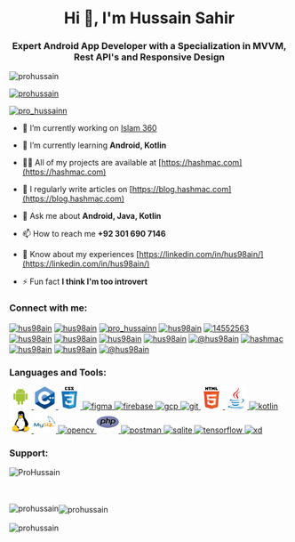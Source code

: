 <h1 align="center">Hi 👋, I'm Hussain Sahir</h1>
<h3 align="center">Expert Android App Developer with a Specialization in MVVM, Rest API's and Responsive Design</h3>

<p align="left"> <img src="https://komarev.com/ghpvc/?username=prohussain&label=Profile%20views&color=0e75b6&style=flat" alt="prohussain" /> </p>

<p align="left"> <a href="https://github.com/ryo-ma/github-profile-trophy"><img src="https://github-profile-trophy.vercel.app/?username=prohussain" alt="prohussain" /></a> </p>

<p align="left"> <a href="https://twitter.com/pro_hussainn" target="blank"><img src="https://img.shields.io/twitter/follow/pro_hussainn?logo=twitter&style=for-the-badge" alt="pro_hussainn" /></a> </p>

- 🔭 I’m currently working on [Islam 360](https://play.google.com/store/apps/details?id=com.hashmac.islam360)

- 🌱 I’m currently learning **Android, Kotlin**

- 👨‍💻 All of my projects are available at [https://hashmac.com](https://hashmac.com)

- 📝 I regularly write articles on [https://blog.hashmac.com](https://blog.hashmac.com)

- 💬 Ask me about **Android, Java, Kotlin**

- 📫 How to reach me **+92 301 690 7146**

- 📄 Know about my experiences [https://linkedin.com/in/hus98ain/](https://linkedin.com/in/hus98ain/)

- ⚡ Fun fact **I think I'm too introvert**

<h3 align="left">Connect with me:</h3>
<p align="left">
<a href="https://codepen.io/hus98ain" target="blank"><img align="center" src="https://raw.githubusercontent.com/rahuldkjain/github-profile-readme-generator/master/src/images/icons/Social/codepen.svg" alt="hus98ain" height="30" width="40" /></a>
<a href="https://dev.to/hus98ain" target="blank"><img align="center" src="https://raw.githubusercontent.com/rahuldkjain/github-profile-readme-generator/master/src/images/icons/Social/devto.svg" alt="hus98ain" height="30" width="40" /></a>
<a href="https://twitter.com/pro_hussainn" target="blank"><img align="center" src="https://raw.githubusercontent.com/rahuldkjain/github-profile-readme-generator/master/src/images/icons/Social/twitter.svg" alt="pro_hussainn" height="30" width="40" /></a>
<a href="https://linkedin.com/in/hus98ain" target="blank"><img align="center" src="https://raw.githubusercontent.com/rahuldkjain/github-profile-readme-generator/master/src/images/icons/Social/linked-in-alt.svg" alt="hus98ain" height="30" width="40" /></a>
<a href="https://stackoverflow.com/users/14552563" target="blank"><img align="center" src="https://raw.githubusercontent.com/rahuldkjain/github-profile-readme-generator/master/src/images/icons/Social/stack-overflow.svg" alt="14552563" height="30" width="40" /></a>
<a href="https://fb.com/hus98ain" target="blank"><img align="center" src="https://raw.githubusercontent.com/rahuldkjain/github-profile-readme-generator/master/src/images/icons/Social/facebook.svg" alt="hus98ain" height="30" width="40" /></a>
<a href="https://instagram.com/hus98ain" target="blank"><img align="center" src="https://raw.githubusercontent.com/rahuldkjain/github-profile-readme-generator/master/src/images/icons/Social/instagram.svg" alt="hus98ain" height="30" width="40" /></a>
<a href="https://dribbble.com/hus98ain" target="blank"><img align="center" src="https://raw.githubusercontent.com/rahuldkjain/github-profile-readme-generator/master/src/images/icons/Social/dribbble.svg" alt="hus98ain" height="30" width="40" /></a>
<a href="https://www.behance.net/hus98ain" target="blank"><img align="center" src="https://raw.githubusercontent.com/rahuldkjain/github-profile-readme-generator/master/src/images/icons/Social/behance.svg" alt="hus98ain" height="30" width="40" /></a>
<a href="https://medium.com/@hus98ain" target="blank"><img align="center" src="https://raw.githubusercontent.com/rahuldkjain/github-profile-readme-generator/master/src/images/icons/Social/medium.svg" alt="@hus98ain" height="30" width="40" /></a>
<a href="https://www.youtube.com/c/hashmac" target="blank"><img align="center" src="https://raw.githubusercontent.com/rahuldkjain/github-profile-readme-generator/master/src/images/icons/Social/youtube.svg" alt="hashmac" height="30" width="40" /></a>
<a href="https://www.codechef.com/users/hus98ain" target="blank"><img align="center" src="https://cdn.jsdelivr.net/npm/simple-icons@3.1.0/icons/codechef.svg" alt="hus98ain" height="30" width="40" /></a>
<a href="https://www.hackerrank.com/hus98ain" target="blank"><img align="center" src="https://raw.githubusercontent.com/rahuldkjain/github-profile-readme-generator/master/src/images/icons/Social/hackerrank.svg" alt="hus98ain" height="30" width="40" /></a>
<a href="https://www.hackerearth.com/@hus98ain" target="blank"><img align="center" src="https://raw.githubusercontent.com/rahuldkjain/github-profile-readme-generator/master/src/images/icons/Social/hackerearth.svg" alt="@hus98ain" height="30" width="40" /></a>
</p>

<h3 align="left">Languages and Tools:</h3>
<p align="left"> <a href="https://developer.android.com" target="_blank" rel="noreferrer"> <img src="https://raw.githubusercontent.com/devicons/devicon/master/icons/android/android-original-wordmark.svg" alt="android" width="40" height="40"/> </a> <a href="https://www.w3schools.com/cpp/" target="_blank" rel="noreferrer"> <img src="https://raw.githubusercontent.com/devicons/devicon/master/icons/cplusplus/cplusplus-original.svg" alt="cplusplus" width="40" height="40"/> </a> <a href="https://www.w3schools.com/css/" target="_blank" rel="noreferrer"> <img src="https://raw.githubusercontent.com/devicons/devicon/master/icons/css3/css3-original-wordmark.svg" alt="css3" width="40" height="40"/> </a> <a href="https://www.figma.com/" target="_blank" rel="noreferrer"> <img src="https://www.vectorlogo.zone/logos/figma/figma-icon.svg" alt="figma" width="40" height="40"/> </a> <a href="https://firebase.google.com/" target="_blank" rel="noreferrer"> <img src="https://www.vectorlogo.zone/logos/firebase/firebase-icon.svg" alt="firebase" width="40" height="40"/> </a> <a href="https://cloud.google.com" target="_blank" rel="noreferrer"> <img src="https://www.vectorlogo.zone/logos/google_cloud/google_cloud-icon.svg" alt="gcp" width="40" height="40"/> </a> <a href="https://git-scm.com/" target="_blank" rel="noreferrer"> <img src="https://www.vectorlogo.zone/logos/git-scm/git-scm-icon.svg" alt="git" width="40" height="40"/> </a> <a href="https://www.w3.org/html/" target="_blank" rel="noreferrer"> <img src="https://raw.githubusercontent.com/devicons/devicon/master/icons/html5/html5-original-wordmark.svg" alt="html5" width="40" height="40"/> </a> <a href="https://www.java.com" target="_blank" rel="noreferrer"> <img src="https://raw.githubusercontent.com/devicons/devicon/master/icons/java/java-original.svg" alt="java" width="40" height="40"/> </a> <a href="https://kotlinlang.org" target="_blank" rel="noreferrer"> <img src="https://www.vectorlogo.zone/logos/kotlinlang/kotlinlang-icon.svg" alt="kotlin" width="40" height="40"/> </a> <a href="https://www.linux.org/" target="_blank" rel="noreferrer"> <img src="https://raw.githubusercontent.com/devicons/devicon/master/icons/linux/linux-original.svg" alt="linux" width="40" height="40"/> </a> <a href="https://www.mysql.com/" target="_blank" rel="noreferrer"> <img src="https://raw.githubusercontent.com/devicons/devicon/master/icons/mysql/mysql-original-wordmark.svg" alt="mysql" width="40" height="40"/> </a> <a href="https://opencv.org/" target="_blank" rel="noreferrer"> <img src="https://www.vectorlogo.zone/logos/opencv/opencv-icon.svg" alt="opencv" width="40" height="40"/> </a> <a href="https://www.php.net" target="_blank" rel="noreferrer"> <img src="https://raw.githubusercontent.com/devicons/devicon/master/icons/php/php-original.svg" alt="php" width="40" height="40"/> </a> <a href="https://postman.com" target="_blank" rel="noreferrer"> <img src="https://www.vectorlogo.zone/logos/getpostman/getpostman-icon.svg" alt="postman" width="40" height="40"/> </a> <a href="https://www.sqlite.org/" target="_blank" rel="noreferrer"> <img src="https://www.vectorlogo.zone/logos/sqlite/sqlite-icon.svg" alt="sqlite" width="40" height="40"/> </a> <a href="https://www.tensorflow.org" target="_blank" rel="noreferrer"> <img src="https://www.vectorlogo.zone/logos/tensorflow/tensorflow-icon.svg" alt="tensorflow" width="40" height="40"/> </a> <a href="https://www.adobe.com/products/xd.html" target="_blank" rel="noreferrer"> <img src="https://cdn.worldvectorlogo.com/logos/adobe-xd.svg" alt="xd" width="40" height="40"/> </a> </p>

<h3 align="left">Support:</h3>
<p><a href="https://www.buymeacoffee.com/ProHussain"> <img align="left" src="https://cdn.buymeacoffee.com/buttons/v2/default-yellow.png" height="50" width="210" alt="ProHussain" /></a></p><br><br><br>

<p><img align="left" src="https://github-readme-stats.vercel.app/api/top-langs?username=prohussain&show_icons=true&locale=en&layout=compact" alt="prohussain" /></p>

<p><img align="center" src="https://github-readme-stats.vercel.app/api?username=prohussain&show_icons=true&locale=en" alt="prohussain" /></p>

<p><img align="center" src="https://github-readme-streak-stats.herokuapp.com/?user=prohussain&" alt="prohussain" /></p>
